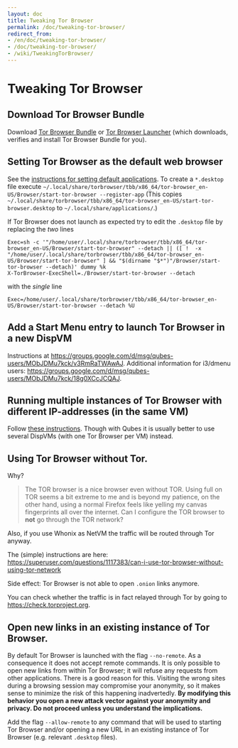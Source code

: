 ```yaml
---
layout: doc
title: Tweaking Tor Browser
permalink: /doc/tweaking-tor-browser/
redirect_from:
- /en/doc/tweaking-tor-browser/
- /doc/tweaking-tor-browser/
- /wiki/TweakingTorBrowser/
---
```


# Tweaking Tor Browser

## Download Tor Browser Bundle

Download [Tor Browser Bundle](https://www.torproject.org/projects/torbrowser.html.en) or [Tor Browser Launcher](https://github.com/micahflee/torbrowser-launcher) (which downloads, verifies and install Tor Browser Bundle for you).


## Setting Tor Browser as the default web browser

See the [instructions for setting default applications](https://qubes-os.org/docs/doc/default-applications/). To create a `*.desktop` file execute `~/.local/share/torbrowser/tbb/x86_64/tor-browser_en-US/Browser/start-tor-browser --register-app` (This copies `~/.local/share/torbrowser/tbb/x86_64/tor-browser_en-US/start-tor-browser.desktop` to `~/.local/share/applications/`.)

If Tor Browser does not launch as expected try to edit the `.desktop` file by replacing the *two* lines

	Exec=sh -c '"/home/user/.local/share/torbrowser/tbb/x86_64/tor-browser_en-US/Browser/start-tor-browser" --detach || ([ !  -x "/home/user/.local/share/torbrowser/tbb/x86_64/tor-browser_en-US/Browser/start-tor-browser" ] && "$(dirname "$*")"/Browser/start-tor-browser --detach)' dummy %k
	X-TorBrowser-ExecShell=./Browser/start-tor-browser --detach

with the *single* line

	Exec=/home/user/.local/share/torbrowser/tbb/x86_64/tor-browser_en-US/Browser/start-tor-browser --detach %U


## Add a Start Menu entry to launch Tor Browser in a new DispVM

Instructions at <https://groups.google.com/d/msg/qubes-users/MObJDMu7kck/v3RmRaTWAwAJ>. Additional information for i3/dmenu users: <https://groups.google.com/d/msg/qubes-users/MObJDMu7kck/18g0XCcJCQAJ>.


## Running multiple instances of Tor Browser with different IP-addresses (in the same VM)

Follow [these instructions](https://tor.stackexchange.com/questions/2006/how-to-run-multiple-tor-browsers-with-different-ips). Though with Qubes it is usually better to use several DispVMs (with one Tor Browser per VM) instead.

## Using Tor Browser without Tor.

Why?

> The TOR browser is a nice browser even without TOR. Using full on TOR seems a bit extreme to me and is beyond my patience, on the other hand, using a normal Firefox feels like yelling my canvas fingerprints all over the internet. Can I configure the TOR browser to **not** go through the TOR network?

Also, if you use Whonix as NetVM the traffic will be routed through Tor anyway.

The (simple) instructions are here: <https://superuser.com/questions/1117383/can-i-use-tor-browser-without-using-tor-network>

Side effect: Tor Browser is not able to open `.onion` links anymore.

You can check whether the traffic is in fact relayed through Tor by going to <https://check.torproject.org>.

## Open new links in an existing instance of Tor Browser.

By default Tor Browser is launched with the flag `--no-remote`. As a consequence it does not accept remote commands. It is only possible to open new links from within Tor Browser; it will refuse any requests from other applications. There is a good reason for this. Visiting the wrong sites during a browsing session may compromise your anonymity, so it makes sense to minimize the risk of this happening inadvertedly. **By modifying this behavior you open a new attack vector against your anonymity and privacy. Do not proceed unless you understand the implications.**

Add the flag `--allow-remote` to any command that will be used to starting Tor Browser and/or opening a new URL in an existing instance of Tor Browser (e.g. relevant `.desktop` files).
